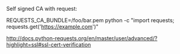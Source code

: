 Self signed CA with request:

REQUESTS_CA_BUNDLE=/foo/bar.pem python -c "import requests; requests.get('https://example.com')"

http://docs.python-requests.org/en/master/user/advanced/?highlight=ssl#ssl-cert-verification
